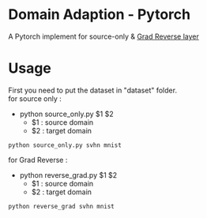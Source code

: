 # Domain Adaption - Pytorch
A Pytorch implement for source-only & [Grad Reverse layer](https://arxiv.org/pdf/1409.7495.pdf)

# Usage 
First you need to put the dataset in "dataset" folder.  
for source only :
- python source_only.py $1 $2
  - $1 : source domain 
  - $2 : target domain

```
python source_only.py svhn mnist
```
for Grad Reverse :
- python reverse_grad.py $1 $2
  - $1 : source domain
  - $2 : target domain
```
python reverse_grad svhn mnist
```


